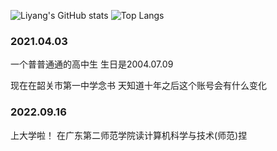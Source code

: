 ![Liyang's GitHub stats](https://github-readme-stats.vercel.app/api?username=liyang8246&show_icons=true)
![Top Langs](https://github-readme-stats.vercel.app/api/top-langs/?username=liyang8246&langs_count=3)
  ### 2021.04.03
  一个普普通通的高中生 生日是2004.07.09
  
  现在在韶关市第一中学念书  天知道十年之后这个账号会有什么变化

  ### 2022.09.16
  上大学啦！ 在广东第二师范学院读计算机科学与技术(师范)捏
